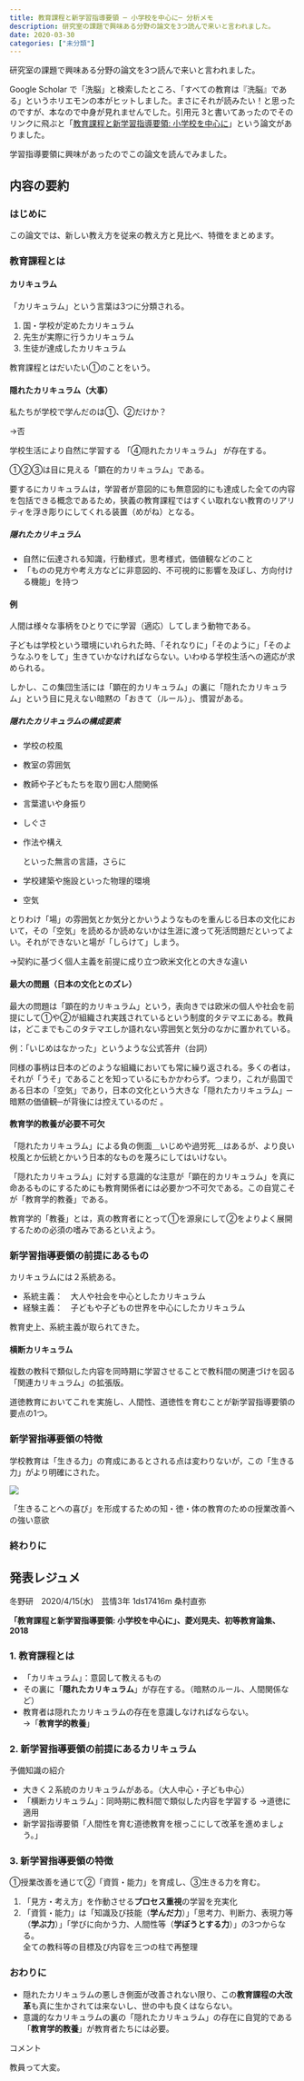 ```yaml
---
title: 教育課程と新学習指導要領 ─ 小学校を中心に─ 分析メモ
description: 研究室の課題で興味ある分野の論文を3つ読んで来いと言われました。
date: 2020-03-30
categories: ["未分類"]
---
```


研究室の課題で興味ある分野の論文を3つ読んで来いと言われました。

Google Scholar で「洗脳」と検索したところ、「すべての教育は『洗脳』である」というホリエモンの本がヒットしました。まさにそれが読みたい！と思ったのですが、本なので中身が見れませんでした。引用元 3と書いてあったのでそのリンクに飛ぶと「[教育課程と新学習指導要領: 小学校を中心に](https://kokushikan.repo.nii.ac.jp/?action=repository_action_common_download&item_id=13390&item_no=1&attribute_id=189&file_no=1)」という論文がありました。

学習指導要領に興味があったのでこの論文を読んでみました。

## 内容の要約

### はじめに

この論文では、新しい教え方を従来の教え方と見比べ、特徴をまとめます。

### 教育課程とは

#### カリキュラム

「カリキュラム」という言葉は3つに分類される。

1.  国・学校が定めたカリキュラム
2.  先生が実際に行うカリキュラム
3.  生徒が達成したカリキュラム

教育課程とはだいたい①のことをいう。

#### 隠れたカリキュラム（大事）

私たちが学校で学んだのは①、②だけか？

→否

学校生活により自然に学習する 「④隠れたカリキュラム」 が存在する。

①②③は目に見える「顕在的カリキュラム」である。

要するにカリキュラムは，学習者が意図的にも無意図的にも達成した全ての内容を包括できる概念であるため，狭義の教育課程ではすくい取れない教育のリアリティを浮き彫りにしてくれる装置（めがね）となる。

##### 隠れたカリキュラム

-   自然に伝達される知識，行動様式，思考様式，価値観などのこと
-   「ものの見方や考え方などに非意図的、不可視的に影響を及ぼし、方向付ける機能」を持つ

#### 例

人間は様々な事柄をひとりでに学習（適応）してしまう動物である。

子どもは学校という環境にいれられた時、「それなりに」「そのように」「そのようなふりをして」生きていかなければならない。いわゆる学校生活への適応が求められる。

しかし、この集団生活には「顕在的カリキュラム」の裏に「隠れたカリキュラム」という目に見えない暗黙の「おきて（ルール）」、慣習がある。

##### 隠れたカリキュラムの構成要素

-   学校の校風
-   教室の雰囲気
-   教師や子どもたちを取り囲む人間関係
-   言葉遣いや身振り
-   しぐさ
-   作法や構え  
      
    といった無言の言語，さらに

-   学校建築や施設といった物理的環境

-   空気

とりわけ「場」の雰囲気とか気分とかいうようなものを重んじる日本の文化において，その「空気」を読めるか読めないかは生涯に渡って死活問題だといってよい。それができないと場が「しらけて」しまう。

→契約に基づく個人主義を前提に成り立つ欧米文化との大きな違い

#### 最大の問題（日本の文化とのズレ）

最大の問題は「顕在的カリキュラム」という，表向きでは欧米の個人や社会を前提にして①や②が組織され実践されているという制度的タテマエにある。教員は，どこまでもこのタテマエしか語れない雰囲気と気分のなかに置かれている。

例：「いじめはなかった」というような公式答弁（台詞）

同様の事柄は日本のどのような組織においても常に繰り返される。多くの者は，それが「うそ」であることを知っているにもかかわらず。つまり，これが島国である日本の「空気」であり，日本の文化という大きな「隠れたカリキュラム」─暗黙の価値観─が背後には控えているのだ 。

#### 教育学的教養が必要不可欠

「隠れたカリキュラム」による負の側面＿いじめや過労死＿はあるが、より良い校風とか伝統とかいう日本的なものを蔑ろにしてはいけない。

「隠れたカリキュラム」に対する意識的な注意が「顕在的カリキュラム」を真に命あるものにするためにも教育関係者には必要かつ不可欠である。この自覚こそが「教育学的教養」である。

教育学的「教養」とは，真の教育者にとって①を源泉にして②をよりよく展開するための必須の嗜みであるといえよう。

### 新学習指導要領の前提にあるもの

カリキュラムには２系統ある。

-   系統主義：　大人や社会を中心としたカリキュラム
-   経験主義：　子どもや子どもの世界を中心にしたカリキュラム

教育史上、系統主義が取られてきた。

#### 横断カリキュラム

複数の教科で類似した内容を同時期に学習させることで教科間の関連づけを図る「関連カリキュラム」の拡張版。

道徳教育においてこれを実施し、人間性、道徳性を育むことが新学習指導要領の要点の1つ。

### 新学習指導要領の特徴

学校教育は「生きる力」の育成にあるとされる点は変わりないが，この「生きる力」がより明確にされた。

![](https://chankuwa.com/wp-content/uploads/2020/03/image.png)

「生きることへの喜び」を形成するための知・徳・体の教育のための授業改善への強い意欲

### 終わりに

## 発表レジュメ

冬野研　2020/4/15(水)　芸情3年 1ds17416m 桑村直弥

**「教育課程と新学習指導要領: 小学校を中心に」、菱刈晃夫、初等教育論集、2018**

### 1\. 教育課程とは

-   「カリキュラム」：意図して教えるもの
-   その裏に「**隠れたカリキュラム**」が存在する。（暗黙のルール、人間関係など）
-   教育者は隠れたカリキュラムの存在を意識しなければならない。  
    →「**教育学的教養**」

### 2\. 新学習指導要領の前提にあるカリキュラム

予備知識の紹介

-   大きく２系統のカリキュラムがある。（大人中心・子ども中心）
-   「横断カリキュラム」：同時期に教科間で類似した内容を学習する →道徳に適用
-   新学習指導要領「人間性を育む道徳教育を根っこにして改革を進めましょう。」

### 3\. 新学習指導要領の特徴

①授業改善を通じて②「資質・能力」を育成し、③生きる力を育む。

1.  「見方・考え方」を作動させる**プロセス重視**の学習を充実化
2.  「資質・能力」は「知識及び技能（**学んだ力**）」「思考力、判断力、表現力等（**学ぶ力**）」「学びに向かう力、人間性等（**学ぼうとする力**）」の3つからなる。  
    全ての教科等の目標及び内容を三つの柱で再整理

### おわりに

-   隠れたカリキュラムの悪しき側面が改善されない限り、この**教育課程の大改革**も真に生かされては来ないし、世の中も良くはならない。
-   意識的なカリキュラムの裏の「隠れたカリキュラム」の存在に自覚的である「**教育学的教養**」が教育者たちには必要。

コメント

教員って大変。